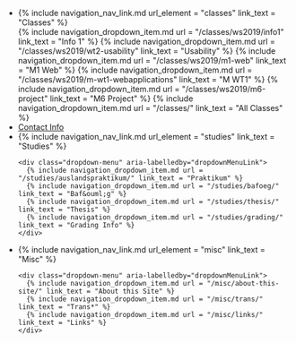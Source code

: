 
<ul class="nav flex-md-column">

<li class="nav-item">
  {% include navigation_nav_link.md url_element = "classes"  link_text = "Classes" %}

  <div class="dropdown-menu" aria-labelledby="dropdownMenuLink">
    {% include navigation_dropdown_item.md url = "/classes/ws2019/info1" link_text = "Info 1" %}
    {% include navigation_dropdown_item.md url = "/classes/ws2019/wt2-usability" link_text = "Usability" %}
    {% include navigation_dropdown_item.md url = "/classes/ws2019/m1-web" link_text = "M1 Web" %}
    {% include navigation_dropdown_item.md url = "/classes/ws2019/m-wt1-webapplications" link_text = "M WT1" %}
    {% include navigation_dropdown_item.md url = "/classes/ws2019/m6-project" link_text = "M6 Project" %}
    {% include navigation_dropdown_item.md url = "/classes/" link_text = "All Classes" %}
  </div>
</li>

  <li class="nav-item">
    <a class="nav-link {% if page.url == '/contact/' %}active{% endif %}" href="{{ site.baseurl }}/contact/">Contact Info</a>
  </li>


  <li class="nav-item">
    {% include navigation_nav_link.md url_element = "studies"  link_text = "Studies" %}

    <div class="dropdown-menu" aria-labelledby="dropdownMenuLink">
      {% include navigation_dropdown_item.md url = "/studies/auslandspraktikum/" link_text = "Praktikum" %}
      {% include navigation_dropdown_item.md url = "/studies/bafoeg/"             link_text = "Baf&ouml;g" %}
      {% include navigation_dropdown_item.md url = "/studies/thesis/" link_text = "Thesis" %}
      {% include navigation_dropdown_item.md url = "/studies/grading/" link_text = "Grading Info" %}
    </div>
  </li>


  <li class="nav-item">
    {% include navigation_nav_link.md url_element = "misc"  link_text = "Misc" %}

    <div class="dropdown-menu" aria-labelledby="dropdownMenuLink">
      {% include navigation_dropdown_item.md url = "/misc/about-this-site/" link_text = "About this Site" %}
      {% include navigation_dropdown_item.md url = "/misc/trans/" link_text = "Trans*" %}
      {% include navigation_dropdown_item.md url = "/misc/links/" link_text = "Links" %}
    </div>
  </li>
<ul>
